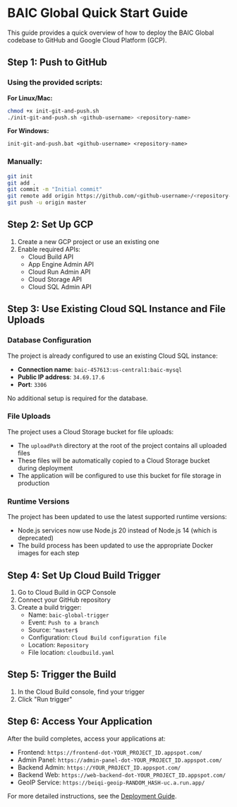 # BAIC Global Quick Start Guide

This guide provides a quick overview of how to deploy the BAIC Global codebase to GitHub and Google Cloud Platform (GCP).

## Step 1: Push to GitHub

### Using the provided scripts:

**For Linux/Mac:**
```bash
chmod +x init-git-and-push.sh
./init-git-and-push.sh <github-username> <repository-name>
```

**For Windows:**
```
init-git-and-push.bat <github-username> <repository-name>
```

### Manually:
```bash
git init
git add .
git commit -m "Initial commit"
git remote add origin https://github.com/<github-username>/<repository-name>.git
git push -u origin master
```

## Step 2: Set Up GCP

1. Create a new GCP project or use an existing one
2. Enable required APIs:
   - Cloud Build API
   - App Engine Admin API
   - Cloud Run Admin API
   - Cloud Storage API
   - Cloud SQL Admin API

## Step 3: Use Existing Cloud SQL Instance and File Uploads

### Database Configuration
The project is already configured to use an existing Cloud SQL instance:

- **Connection name**: `baic-457613:us-central1:baic-mysql`
- **Public IP address**: `34.69.17.6`
- **Port**: `3306`

No additional setup is required for the database.

### File Uploads
The project uses a Cloud Storage bucket for file uploads:

- The `uploadPath` directory at the root of the project contains all uploaded files
- These files will be automatically copied to a Cloud Storage bucket during deployment
- The application will be configured to use this bucket for file storage in production

### Runtime Versions
The project has been updated to use the latest supported runtime versions:

- Node.js services now use Node.js 20 instead of Node.js 14 (which is deprecated)
- The build process has been updated to use the appropriate Docker images for each step

## Step 4: Set Up Cloud Build Trigger

1. Go to Cloud Build in GCP Console
2. Connect your GitHub repository
3. Create a build trigger:
   - Name: `baic-global-trigger`
   - Event: `Push to a branch`
   - Source: `^master$`
   - Configuration: `Cloud Build configuration file`
   - Location: `Repository`
   - File location: `cloudbuild.yaml`

## Step 5: Trigger the Build

1. In the Cloud Build console, find your trigger
2. Click "Run trigger"

## Step 6: Access Your Application

After the build completes, access your applications at:

- Frontend: `https://frontend-dot-YOUR_PROJECT_ID.appspot.com/`
- Admin Panel: `https://admin-panel-dot-YOUR_PROJECT_ID.appspot.com/`
- Backend Admin: `https://YOUR_PROJECT_ID.appspot.com/`
- Backend Web: `https://web-backend-dot-YOUR_PROJECT_ID.appspot.com/`
- GeoIP Service: `https://beiqi-geoip-RANDOM_HASH-uc.a.run.app/`

For more detailed instructions, see the [Deployment Guide](deployment-guide.md).
